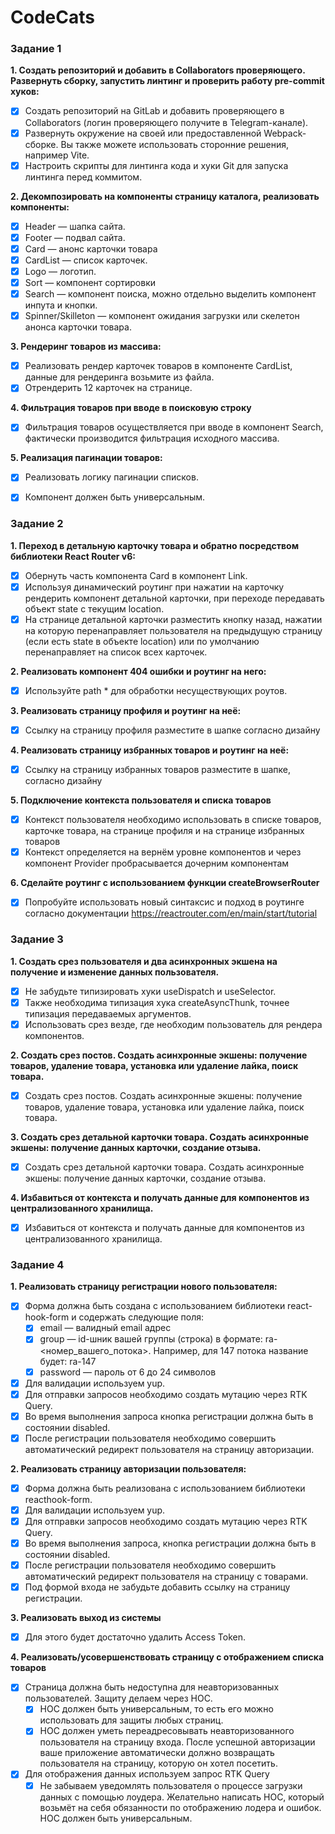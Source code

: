 # CodeCats

### Задание 1

**1. Создать репозиторий и добавить в Collaborators проверяющего. Развернуть
  сборку, запустить линтинг и проверить работу pre-commit хуков:**

   - [x] Создать репозиторий на GitLab и добавить проверяющего в Collaborators
     (логин проверяющего получите в Telegram-канале).
   - [x] Развернуть окружение на своей или предоставленной Webpack-сборке. Вы
     также можете использовать сторонние решения, например Vite.
   - [x] Настроить скрипты для линтинга кода и хуки Git для запуска линтинга
     перед коммитом.

**2. Декомпозировать на компоненты страницу каталога, реализовать компоненты:**

   - [x] Header — шапка сайта.
   - [x] Footer — подвал сайта.
   - [x] Card — анонс карточки товара
   - [x] CardList — список карточек.
   - [x] Logo — логотип.
   - [x] Sort — компонент сортировки
   - [x] Search — компонент поиска, можно отдельно выделить компонент инпута
     и кнопки.
   - [x] Spinner/Skilleton — компонент ожидания загрузки или скелетон анонса
     карточки товара.

**3. Рендеринг товаров из массива:**

   - [x] Реализовать рендер карточек товаров в компоненте CardList, данные для
     рендеринга возьмите из файла.
   - [x] Отрендерить 12 карточек на странице.

**4. Фильтрация товаров при вводе в поисковую строку**

  - [x] Фильтрация товаров осуществляется при вводе в компонент Search,
    фактически производится фильтрация исходного массива.

**5. Реализация пагинации товаров:**

- [x] Реализовать логику пагинации списков.
- [x] Компонент должен быть универсальным.


### Задание 2

**1. Переход в детальную карточку товара и обратно посредством библиотеки
React Router v6:**

- [x] Обернуть часть компонента Card в компонент Link.
- [x] Используя динамический роутинг при нажатии на карточку рендерить
  компонент детальной карточки, при переходе передавать объект state с
  текущим location.
- [x] На странице детальной карточки разместить кнопку назад, нажатии на
  которую перенаправляет пользователя на предыдущую страницу (если
  есть state в объекте location) или по умолчанию перенаправляет на список
  всех карточек.

**2. Реализовать компонент 404 ошибки и роутинг на него:**

- [x] Используйте path * для обработки несуществующих роутов.

**3. Реализовать страницу профиля и роутинг на неё:**

- [x] Ссылку на страницу профиля разместите в шапке согласно дизайну

**4. Реализовать страницу избранных товаров и роутинг на неё:**

- [x] Ссылку на страницу избранных товаров разместите в шапке, согласно
  дизайну

**5. Подключение контекста пользователя и списка товаров**

- [x] Контекст пользователя необходимо использовать в списке товаров,
  карточке товара, на странице профиля и на странице избранных товаров
- [x] Контекст определяется на вернём уровне компонентов и через компонент
  Provider пробрасывается дочерним компонентам

**6. Сделайте роутинг с использованием функции createBrowserRouter**

- [x] Попробуйте использовать новый синтаксис и подход в роутинге согласно
  документации https://reactrouter.com/en/main/start/tutorial

### Задание 3

**1. Создать срез пользователя и два асинхронных экшена на получение и
изменение данных пользователя.**

- [x] Не забудьте типизировать хуки useDispatch и useSelector.
- [x] Также необходима типизация хука createAsyncThunk, точнее типизация
  передаваемых аргументов.
- [x] Использовать срез везде, где необходим пользователь для рендера
  компонентов.

**2. Создать срез постов. Создать асинхронные экшены: получение товаров,
удаление товара, установка или удаление лайка, поиск товара.**

- [x] Создать срез постов. Создать асинхронные экшены: получение товаров,
  удаление товара, установка или удаление лайка, поиск товара.

**3. Создать срез детальной карточки товара. Создать асинхронные экшены:
получение данных карточки, создание отзыва.**

- [x] Создать срез детальной карточки товара. Создать асинхронные экшены:
  получение данных карточки, создание отзыва.

**4. Избавиться от контекста и получать данные для компонентов из
централизованного хранилища.**

- [x] Избавиться от контекста и получать данные для компонентов из
  централизованного хранилища.


### Задание 4


**1. Реализовать страницу регистрации нового пользователя:**

- [x] Форма должна быть создана с использованием библиотеки react-hook-form и содержать следующие поля:
  - [x] email — валидный email адрес
  - [x] group — id-шник вашей группы (строка) в формате:
  ra-<номер_вашего_потока>. Например, для 147 потока название
  будет: ra-147
  - [x] password — пароль от 6 до 24 символов
- [x] Для валидации используем yup.
- [x] Для отправки запросов необходимо создать мутацию через RTK Query.
- [x] Во время выполнения запроса кнопка регистрации должна быть в
  состоянии disabled.
- [x] После регистрации пользователя необходимо совершить автоматический
  редирект пользователя на страницу авторизации.

**2. Реализовать страницу авторизации пользователя:**

- [x] Форма должна быть реализована с использованием библиотеки reacthook-form.
- [x] Для валидации используем yup.
- [x] Для отправки запросов необходимо создать мутацию через RTK Query.
- [x] Во время выполнения запроса, кнопка регистрации должна быть в
состоянии disabled.
- [x] После регистрации пользователя необходимо совершить автоматический
 редирект пользователя на страницу с товарами.
- [x] Под формой входа не забудьте добавить ссылку на страницу регистрации.

**3. Реализовать выход из системы**

- [x] Для этого будет достаточно удалить Access Token.

**4. Реализовать/усовершенствовать страницу с отображением списка товаров**

- [x] Страница должна быть недоступна для неавторизованных пользователей.
Защиту делаем через HOC.
  - [x] HOC должен быть универсальным, то есть его можно использовать для
  защиты любых страниц.
  - [x] HOC должен уметь переадресовывать неавторизованного
  пользователя на страницу входа. После успешной авторизации ваше
  приложение автоматически должно возвращать пользователя на
  страницу, которую он хотел посетить.
- [x] Для отображения данных используем запрос RTK Query
  - [x] Не забываем уведомлять пользователя о процессе загрузки данных с
    помощью лоудера. Желательно написать HOC, который возьмёт на
    себя обязанности по отображению лодера и ошибок. HOC должен быть
    универсальным.